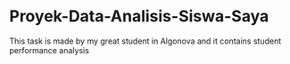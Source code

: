 # Proyek-Data-Analisis-Siswa-Saya
This task is made by my great student in Algonova and it contains student performance analysis 

